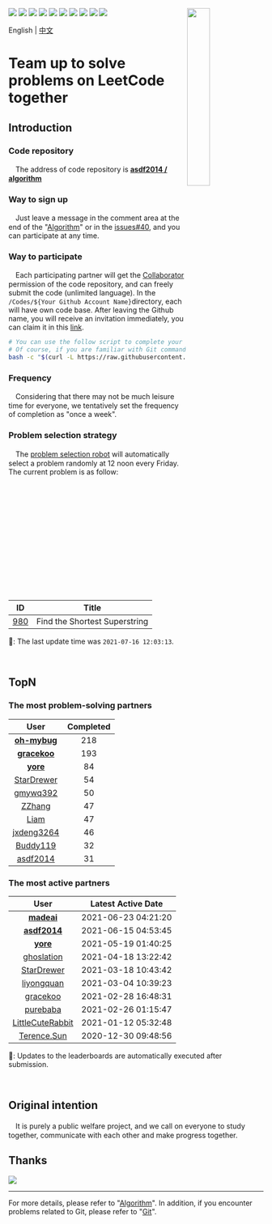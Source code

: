 [<img align="right" width="30%" height="30%" src="https://user-images.githubusercontent.com/8108788/58363706-18c4d080-7edb-11e9-947a-cf7233c8e2cc.png">](https://yuzhouwan.com/)

[![](https://img.shields.io/github/contributors/asdf2014/algorithm)](https://yuzhouwan.com/posts/666/)
[![](https://img.shields.io/github/languages/count/asdf2014/algorithm)](https://yuzhouwan.com/posts/666/)
[![](https://img.shields.io/github/languages/top/asdf2014/algorithm)](https://yuzhouwan.com/posts/666/)
[![](https://img.shields.io/lgtm/grade/python/g/asdf2014/algorithm.svg?logo=lgtm&logoWidth=18)](https://lgtm.com/projects/g/asdf2014/algorithm/context:python)
[![](https://goreportcard.com/badge/github.com/asdf2014/algorithm)](https://goreportcard.com/report/github.com/asdf2014/algorithm)
[![](https://img.shields.io/github/license/asdf2014/algorithm)](https://yuzhouwan.com/posts/666/)
[![](https://img.shields.io/badge/-discussions-5EA8FC?logo=livechat)](https://github.com/asdf2014/algorithm/discussions)
[![](https://img.shields.io/badge/-gitter-55B698?logo=gitter)](https://gitter.im/yuzhouwan/community?utm_source=badge&utm_medium=badge&utm_campaign=pr-badge)
[![](https://img.shields.io/badge/QQ%20Group-5366753-blue.svg?style=social&logo=tencent-qq)](https://shang.qq.com/wpa/qunwpa?idkey=bfbcf1453371a0810fd6be235ace47147f6fb9d262fb768b497c861f50af0af4)
[![](https://img.shields.io/badge/Gitpod-Ready--to--Code-blue?logo=gitpod)](https://gitpod.io/#https://github.com/asdf2014/algorithm)

English | [中文](https://github.com/asdf2014/algorithm/blob/master/README-zh.md)

# Team up to solve problems on LeetCode together

## Introduction

### Code repository

　The address of code repository is **[asdf2014 / algorithm](https://github.com/asdf2014/algorithm)**

### Way to sign up

　Just leave a message in the comment area at the end of the "[Algorithm](https://yuzhouwan.github.io/posts/666/)" or in the [issues#40](https://github.com/asdf2014/gitment/issues/40), and you can participate at any time.

### Way to participate

　Each participating partner will get the [Collaborator](https://help.github.com/en/github/setting-up-and-managing-your-github-user-account/permission-levels-for-a-user-account-repository) permission of the code repository, and can freely submit the code (unlimited language). In the `/Codes/${Your Github Account Name}`directory, each will have own code base. After leaving the Github name, you will receive an invitation immediately, you can claim it in this [link](https://github.com/asdf2014/algorithm/invitations).

```bash
# You can use the follow script to complete your first code submission for a quick start.
# Of course, if you are familiar with Git commands, you can also submit the code yourself.
bash -c "$(curl -L https://raw.githubusercontent.com/asdf2014/algorithm/master/first_commit.sh)"
```

### Frequency

　Considering that there may not be much leisure time for everyone, we tentatively set the frequency of completion as "once a week".

### Problem selection strategy

　The [problem selection robot](https://github.com/asdf2014/algorithm/blob/master/Picker/random_picker.py) will automatically select a problem randomly at 12 noon every Friday. The current problem is as follow:

| ID | Title |
| :-: | :--: |
| [980](https://leetcode.com/problems/find-the-shortest-superstring) | Find the Shortest Superstring |

🤖: The last update time was `2021-07-16 12:03:13`.

<br/>

## TopN

### The most problem-solving partners

| User | Completed |
| :--: | :-------: |
| **[oh-mybug](https://github.com/asdf2014/algorithm/tree/master/Codes/oh-mybug)** | 218 |
| **[gracekoo](https://github.com/asdf2014/algorithm/tree/master/Codes/gracekoo)** | 193 |
| **[yore](https://github.com/asdf2014/algorithm/tree/master/Codes/yore)** | 84 |
| [StarDrewer](https://github.com/asdf2014/algorithm/tree/master/Codes/StarDrewer) | 54 |
| [gmywq392](https://github.com/asdf2014/algorithm/tree/master/Codes/gmywq392) | 50 |
| [ZZhang](https://github.com/asdf2014/algorithm/tree/master/Codes/ZZhang) | 47 |
| [Liam](https://github.com/asdf2014/algorithm/tree/master/Codes/Liam) | 47 |
| [jxdeng3264](https://github.com/asdf2014/algorithm/tree/master/Codes/jxdeng3264) | 46 |
| [Buddy119](https://github.com/asdf2014/algorithm/tree/master/Codes/Buddy119) | 32 |
| [asdf2014](https://github.com/asdf2014/algorithm/tree/master/Codes/asdf2014) | 31 |

### The most active partners

| User | Latest Active Date |
| :--: | :----------------: |
| **[madeai](https://github.com/asdf2014/algorithm/tree/master/Codes/madeai)** | 2021-06-23 04:21:20 |
| **[asdf2014](https://github.com/asdf2014/algorithm/tree/master/Codes/asdf2014)** | 2021-06-15 04:53:45 |
| **[yore](https://github.com/asdf2014/algorithm/tree/master/Codes/yore)** | 2021-05-19 01:40:25 |
| [ghoslation](https://github.com/asdf2014/algorithm/tree/master/Codes/ghoslation) | 2021-04-18 13:22:42 |
| [StarDrewer](https://github.com/asdf2014/algorithm/tree/master/Codes/StarDrewer) | 2021-03-18 10:43:42 |
| [liyongquan](https://github.com/asdf2014/algorithm/tree/master/Codes/liyongquan) | 2021-03-04 10:39:23 |
| [gracekoo](https://github.com/asdf2014/algorithm/tree/master/Codes/gracekoo) | 2021-02-28 16:48:31 |
| [purebaba](https://github.com/asdf2014/algorithm/tree/master/Codes/purebaba) | 2021-02-26 01:15:47 |
| [LittleCuteRabbit](https://github.com/asdf2014/algorithm/tree/master/Codes/LittleCuteRabbit) | 2021-01-12 05:32:48 |
| [Terence.Sun](https://github.com/asdf2014/algorithm/tree/master/Codes/Terence.Sun) | 2020-12-30 09:48:56 |

🤖: Updates to the leaderboards are automatically executed after submission.

<br/>

## Original intention

　It is purely a public welfare project, and we call on everyone to study together, communicate with each other and make progress together.

## Thanks

[![](https://opencollective.com/algorithm/contributors.svg?width=666)](https://github.com/asdf2014/algorithm/graphs/contributors)

---

For more details, please refer to "[Algorithm](https://yuzhouwan.com/posts/666/)". In addition, if you encounter problems related to Git, please refer to "[Git](https://yuzhouwan.com/posts/30041/)".
